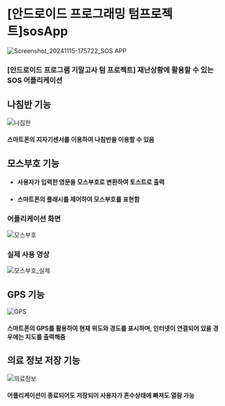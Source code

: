 # [안드로이드 프로그래밍 텀프로젝트]sosApp

![Screenshot_20241115-175722_SOS APP](https://github.com/user-attachments/assets/48c64829-0d82-4db6-aae3-c2934a57c4eb)


### [안드로이드 프로그램 기말고사 텀 프로젝트] 재난상황에 활용할 수 있는 SOS 어플리케이션

## 나침반 기능
![나침판](https://github.com/user-attachments/assets/b5dd7894-2518-46b5-846e-a3727e06a704)
#### 스마트폰의 지자기센서를 이용하여 나침반을 이용할 수 있음

## 모스부호 기능

- #### 사용자가 입력한 영문을 모스부호로 변환하여 토스트로 출력
- #### 스마트폰의 플래시를 제어하여 모스부호를 표현함

### 어플리케이션 화면
![모스부호](https://github.com/user-attachments/assets/129e3e6d-2990-4e68-a8cb-32a8b7ea4596)

### 실제 사용 영상
![모스부호_실제](https://github.com/user-attachments/assets/5ac78dff-c56b-4946-90f9-63a0c4034cc3)

## GPS 기능
![GPS](https://github.com/user-attachments/assets/3bf07bba-3612-4d2e-ab6d-81f787417e44)
#### 스마트폰의 GPS를 활용하여 현재 위도와 경도를 표시하며, 인터넷이 연결되어 있을 경우에는 지도를 출력해줌

## 의료 정보 저장 기능
![의료정보](https://github.com/user-attachments/assets/fb54c08e-79f4-480d-93c7-9e1090bfa486)
#### 어플리케이션이 종료되어도 저장되어 사용자가 혼수상태에 빠져도 열람 가능

